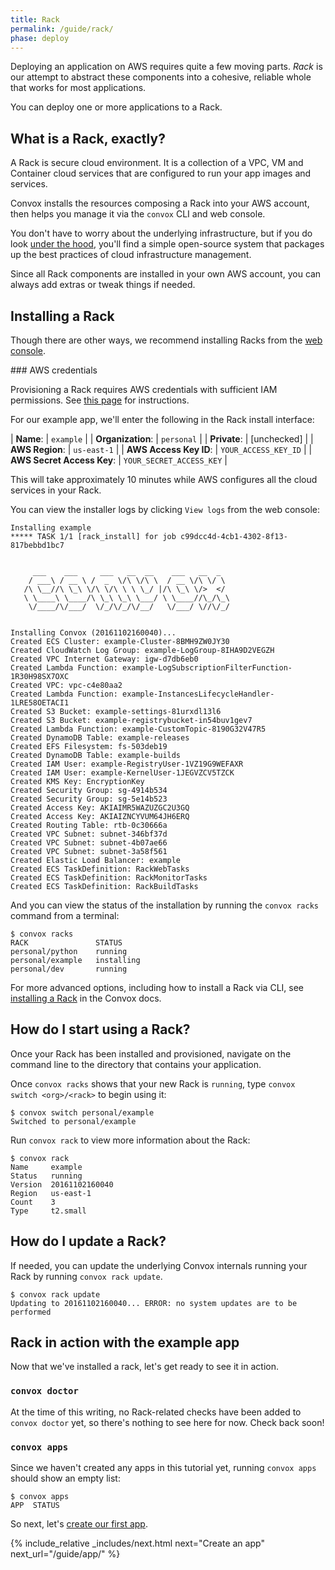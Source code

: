 ```yaml
---
title: Rack
permalink: /guide/rack/
phase: deploy
---
```


Deploying an application on AWS requires quite a few moving parts. _Rack_ is our attempt to abstract these components into a cohesive, reliable whole that works for most applications.

You can deploy one or more applications to a Rack.

## What is a Rack, exactly?

A Rack is secure cloud environment. It is a collection of a VPC, VM and Container cloud services that are configured to run your app images and services.

Convox installs the resources composing a Rack into your AWS account, then helps you manage it via the `convox` CLI and web console.

You don't have to worry about the underlying infrastructure, but if you do look [under the hood](https://convox.com/docs/rack/), you'll find a simple open-source system that packages up the best practices of cloud infrastructure management.

Since all Rack components are installed in your own AWS account, you can always add extras or tweak things if needed.

## Installing a Rack

Though there are other ways, we recommend installing Racks from the [web console](https://console.convox.com/).

<div class="block-callout block-show-callout type-info" markdown="1">
### AWS credentials

Provisioning a Rack requires AWS credentials with sufficient IAM permissions. See [this page](https://convox.com/docs/iam-policy/) for instructions.
</div>

For our example app, we'll enter the following in the Rack install interface:

| **Name**: | `example` |
| **Organization**: | `personal` |
| **Private**: | [unchecked] |
| **AWS Region**: | `us-east-1` |
| **AWS Access Key ID**: | `YOUR_ACCESS_KEY_ID` |
| **AWS Secret Access Key**: | `YOUR_SECRET_ACCESS_KEY` |

This will take approximately 10 minutes while AWS configures all the cloud services in your Rack.

You can view the installer logs by clicking `View logs` from the web console:

```
Installing example
***** TASK 1/1 [rack_install] for job c99dcc4d-4cb1-4302-8f13-817bebbd1bc7


     ___    ___     ___   __  __    ___   __  _
    / ___\ / __ \ /  _  \/\ \/\ \  / __ \/\ \/ \
   /\ \__//\ \_\ \/\ \/\ \ \ \_/ |/\ \_\ \/>  </
   \ \____\ \____/\ \_\ \_\ \___/ \ \____//\_/\_\
    \/____/\/___/  \/_/\/_/\/__/   \/___/ \//\/_/


Installing Convox (20161102160040)...
Created ECS Cluster: example-Cluster-8BMH9ZW0JY30
Created CloudWatch Log Group: example-LogGroup-8IHA9D2VEGZH
Created VPC Internet Gateway: igw-d7db6eb0
Created Lambda Function: example-LogSubscriptionFilterFunction-1R30H98SX7OXC
Created VPC: vpc-c4e80aa2
Created Lambda Function: example-InstancesLifecycleHandler-1LRE58OETACI1
Created S3 Bucket: example-settings-81urxdl13l6
Created S3 Bucket: example-registrybucket-in54buv1gev7
Created Lambda Function: example-CustomTopic-8190G32V47R5
Created DynamoDB Table: example-releases
Created EFS Filesystem: fs-503deb19
Created DynamoDB Table: example-builds
Created IAM User: example-RegistryUser-1VZ19G9WEFAXR
Created IAM User: example-KernelUser-1JEGVZCV5TZCK
Created KMS Key: EncryptionKey
Created Security Group: sg-4914b534
Created Security Group: sg-5e14b523
Created Access Key: AKIAIMR5WAZUZGC2U3GQ
Created Access Key: AKIAIZNCYVUM64JH6ERQ
Created Routing Table: rtb-0c30666a
Created VPC Subnet: subnet-346bf37d
Created VPC Subnet: subnet-4b07ae66
Created VPC Subnet: subnet-3a58f561
Created Elastic Load Balancer: example
Created ECS TaskDefinition: RackWebTasks
Created ECS TaskDefinition: RackMonitorTasks
Created ECS TaskDefinition: RackBuildTasks
```

And you can view the status of the installation by running the `convox racks` command from a terminal:

```
$ convox racks
RACK               STATUS
personal/python    running
personal/example   installing
personal/dev       running
```

For more advanced options, including how to install a Rack via CLI, see [installing a Rack](https://convox.com/docs/installing-a-rack/) in the Convox docs.

## How do I start using a Rack?

Once your Rack has been installed and provisioned, navigate on the command line to the directory that contains your application.

Once `convox racks` shows that your new Rack is `running`, type `convox switch <org>/<rack>` to begin using it:

```
$ convox switch personal/example
Switched to personal/example
```

Run `convox rack` to view more information about the Rack:

```
$ convox rack
Name     example
Status   running
Version  20161102160040
Region   us-east-1
Count    3
Type     t2.small
```

## How do I update a Rack?

If needed, you can update the underlying Convox internals running your Rack by running `convox rack update`.


```
$ convox rack update
Updating to 20161102160040... ERROR: no system updates are to be performed
```

## Rack in action with the example app

Now that we've installed a rack, let's get ready to see it in action.

### `convox doctor`

At the time of this writing, no Rack-related checks have been added to `convox doctor` yet, so there's nothing to see here for now. Check back soon!

### `convox apps`

Since we haven't created any apps in this tutorial yet, running `convox apps` should show an empty list:

```
$ convox apps
APP  STATUS
```

So next, let's [create our first app](/guide/app/).

{% include_relative _includes/next.html
  next="Create an app"
  next_url="/guide/app/"
%}

